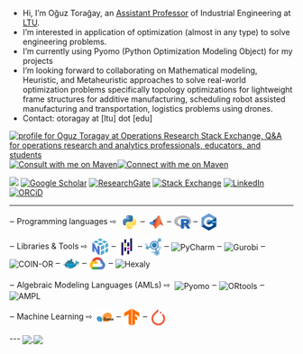 - Hi, I’m O&#287;uz Tora&#287;ay, an <a href="https://www.ltu.edu/engineering/mechanical-faculty-profile?_cid=1264">Assistant Professor</a> of Industrial Engineering at <a href="https://www.ltu.edu/">LTU</a>.
- I’m interested in application of optimization (almost in any type) to solve engineering problems. 
- I’m currently using Pyomo (Python Optimization Modeling Object) for my projects
- I’m looking forward to collaborating on Mathematical modeling, Heuristic, and Metaheuristic approaches to solve real-world optimization problems specifically topology optimizations for lightweight frame structures for additive manufacturing, scheduling robot assisted manufacturing and transportation, logistics problems using drones.
- Contact: otoragay at [ltu] dot [edu]

<a href="https://or.stackexchange.com/users/39/oguz-toragay"><img src="https://or.stackexchange.com/users/flair/39.png?theme=dark" width="140" height="40" alt="profile for Oguz Toragay at Operations Research Stack Exchange, Q&amp;A for operations research and analytics professionals, educators, and students" title="profile for Oguz Toragay at Operations Research Stack Exchange, Q&amp;A for operations research and analytics professionals, educators, and students"></a> <a href="https://app.maven.co/join/WSyl3vWR/consult" class="anchor-white-background"><img src="https://app.maven.co/files/image/maven_consult.png" alt="Consult with me on Maven" title="Consult with me on Maven" width="100" height="20" /></a><a href="https://app.maven.co/join/WSyl3vWR" class="anchor-white-background"><img src="https://app.maven.co/files/image/maven_connect.png" alt="Connect with me on Maven" title="Connect with me on Maven" width="100" height="20" /></a>

![](https://komarev.com/ghpvc/?username=oguztoragay)
[![Google Scholar](https://img.shields.io/badge/Google%20Scholar-65-4285F4?style=flat&logo=google-scholar&logoColor=white)](https://scholar.google.com/citations?user=oloLqe4AAAAJ&hl=en)
[![ResearchGate](https://img.shields.io/badge/ResearchGate-00CCBB?style=Flat&logo=ResearchGate&logoColor=white)](https://www.researchgate.net/profile/Oguz-Toragay/stats)
[![Stack Exchange](https://img.shields.io/badge/StackExchange-%23ffffff.svg?style=Flat&logo=StackExchange&logoColor=blue)](https://or.stackexchange.com/users/39/oguz-toragay)
[![LinkedIn](https://img.shields.io/badge/linkedin-%230077B5.svg?style=Flat&logo=linkedin&logoColor=white)](https://www.linkedin.com/in/oguztoragay/)
[![ORCiD](https://img.shields.io/badge/ORCiD-%23ffffff.svg?style=Flat&logo=ORCID&logoColor=green)](https://orcid.org/0000-0003-0690-2198)



---

<p align="left">
&#8210 Programming languages &#8680;&nbsp;
  <img align="center" alt="python" src="https://github.com/devicons/devicon/blob/master/icons/python/python-original.svg" title="Python" width="30" height="30"/>&nbsp;&#8210;
  <img align="center" alt="matlab" src="https://github.com/devicons/devicon/blob/master/icons/matlab/matlab-original.svg" title="Matlab" width="30" height="30"/>&nbsp;&#8210;
  <img align="center" alt="R" src="https://github.com/devicons/devicon/blob/master/icons/r/r-original.svg" title="R" width="30" height="30"/>&nbsp;&#8210;
  <img align="center" alt="cpp" src="https://github.com/devicons/devicon/blob/master/icons/cplusplus/cplusplus-original.svg" title="C++"width="30" height="30"/>&nbsp;
</p>

<p align="left">
  &#8210 Libraries & Tools &#8680;&nbsp;
  <img align="center" alt="NumPy" src="https://github.com/devicons/devicon/blob/master/icons/numpy/numpy-original.svg" title="NumPy" width="30" height="30"/>&nbsp;&#8210;
  <img align="center" alt="Pandas" src="https://github.com/devicons/devicon/blob/master/icons/pandas/pandas-original.svg" title="Pandas" width="30" height="30"/>&nbsp;&#8210;
  <img align="center" alt="NetworkX" src="https://github.com/devicons/devicon/blob/master/icons/networkx/networkx-plain.svg" title="NetworkX" width="30" height="30"/>&nbsp;&#8210;
  <img align="center" alt="PyCharm" src="https://upload.wikimedia.org/wikipedia/commons/thumb/1/1d/PyCharm_Icon.svg/1024px-PyCharm_Icon.svg.png" title="PyCharm" width="30" height="30"/>&nbsp;&#8210;
  <img align="center" alt="Gurobi" src="https://avatars.githubusercontent.com/u/15114496?s=280&v=4" title="Gurobi" width="30" height="30"/>&nbsp;&#8210;
  <img align="center" alt="COIN-OR" src="https://upload.wikimedia.org/wikipedia/en/a/a7/COIN_OR_LOGO.png" title="COIN-OR" width="30" height="30"/>&nbsp;&#8210;
  <img align="center" alt="docker" src="https://github.com/devicons/devicon/blob/master/icons/docker/docker-original.svg" title="docker" width="30" height="30"/>&nbsp;&#8210;
  <img align="center" alt="googleCloud" src="https://github.com/devicons/devicon/blob/master/icons/googlecloud/googlecloud-original.svg" title="googleCloud" width="30" height="30"/>&nbsp;&#8210;
  <img align="center" alt="Hexaly" src="https://encrypted-tbn0.gstatic.com/images?q=tbn:ANd9GcSQIGiehc6O7UzM9gGwqN5V_wP3aZo86xcsZ7dmEt17RQ&s" title="Hexaly" width="70" height="25"/>&nbsp;
</p>

<p aligh="left">
&#8210 Algebraic Modeling Languages (AMLs) &#8680;&nbsp;
  <img align="center" alt="Pyomo" src="https://www.sandia.gov/app/uploads/sites/122/2021/08/pyomo.png" title="Pyomo" width="30" height="30"/>&nbsp;&#8210;
  <img align="center" alt="ORtools" src="https://developers.google.com/static/optimization/images/orLogo.png" title="ORtools" width="30" height="30"/>&nbsp;&#8210;
  <img align="center" alt="AMPL" src="https://ampl.com/wp-content/uploads/AMPL-site-logo-inline.svg" title="AMPL" width="90" height="60"/>&nbsp;
</p>

<p aligh="left">
&#8210 Machine Learning &#8680;&nbsp;
  <img align="center" alt="Scikit-learn" src="https://github.com/devicons/devicon/blob/master/icons/scikitlearn/scikitlearn-original.svg" title="Scikit-learn" width="30" height="30"/>&nbsp;&#8210;
  <img align="center" alt="Tensorflow" src="https://github.com/devicons/devicon/blob/master/icons/tensorflow/tensorflow-original.svg" title="Tensorflow" width="30" height="30"/>&nbsp;&#8210;
  <img align="center" alt="PyTorch" src="https://github.com/devicons/devicon/blob/master/icons/pytorch/pytorch-original.svg" title="PyTorch" width="30" height="30"/>&nbsp;
</p>
---

<a href="https://github.com/oguztoragay">
  <img height=200 align="center" src="https://github-readme-stats.vercel.app/api?username=oguztoragay&theme=transparent&show_icons=true&rank_icon=github&card_width=200&include_all_commits=false"/>
</a>
<a href="https://github.com/oguztoragay">
  <img height=200 align="center" src="https://github-readme-stats.vercel.app/api/top-langs/?username=oguztoragay&theme=transparent&langs_count=3&card_width=200"/>
</a>

</div> 
